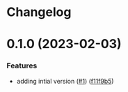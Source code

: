 # Changelog

# 0.1.0 (2023-02-03)


### Features

* adding intial version ([#1](https://github.com/bcgov-nr/action-gwa-publish/issues/1)) ([f11f9b5](https://github.com/bcgov-nr/action-gwa-publish/commit/f11f9b506e45928741eebec9141867de87947a90))